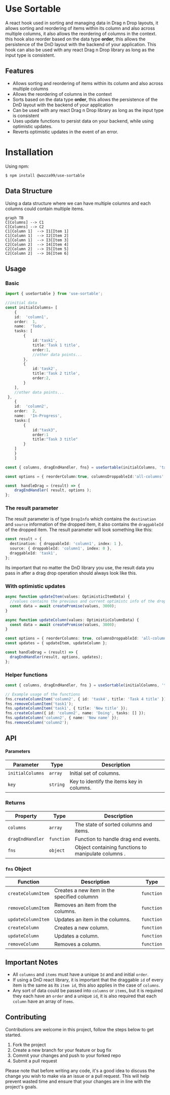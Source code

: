 # Use Sortable

A react hook used in sorting and managing data in Drag n Drop layouts, it allows sorting and reordering of items within its column and also across multiple columns, it also allows the reordering of columns in the context. this hook also reorder based on the data type **order**, this allows the persistence of the DnD layout with the backend of your application. This hook can also be used with any react Drag n Drop library as long as the input type is consistent.

## Features

- Allows sorting and reordering of items within its column and also across multiple columns
- Allows the reordering of columns in the context
- Sorts based on the data type **order**, this allows the persistence of the DnD layout with the backend of your application
- Can be used with any react Drag n Drop library as long as the input type is consistent
- Uses update functions to persist data on your backend, while using optimistic updates.
- Reverts optimistic updates in the event of an error.

# Installation

Using npm:

```
$ npm install @wazza99/use-sortable
```

## Data Structure

Using a data structure where we can have multiple columns and each columns could contain multiple items.

```mermaid
graph TB
C[Columns] --> C1
C[Columns] --> C2
C1[Column 1]  --> I1[Item 1]
C1[Column 1]  --> I2[Item 2]
C1[Column 1]  --> I3[Item 3]
C2[Column 2]  --> I4[Item 4]
C2[Column 2]  --> I5[Item 5]
C2[Column 2]  --> I6[Item 6]
```

## Usage

### Basic

```typescript
import { useSortable } from 'use-sortable';

//initial data
const initialColumns= [
	{
	id:  'column1',
	order:  1,
	name:  'Todo',
	tasks: [
		{
			id:'task1',
			title:'Task 1 title',
			order:1,
			//other data points...
		},
		{
			id:'task2',
			title:'Task 2 title',
			order:2,
		}
	],
	//other data points...
 },
	{
	id:  'column2',
	order:  2,
	name:  'In-Progress',
	tasks:[
		{
			id:"task3",
			order:1
			title:"Task 3 title"
		}
	]
	}
	]

const { columns, dragEndHandler, fns} = useSortable(initialColumns, 'tasks');

const options = { reorderColumn:true, columnsDroppableId:'all-columns' }

const  handleDrag = (result) => {
	dragEndHandler( result, options );
};
```

### The result parameter

The result parameter is of type `DropInfo` which contains the `destination` and `source` information of the dropped item, it also contains the `draggableId` of the dropped item. The result parameter will look something like this:

```typescript
const result = {
  destination: { droppableId: 'column1', index: 1 },
  source: { droppableId: 'column1', index: 0 },
  draggableId: 'task1',
};
```

Its important that no matter the DnD library you use, the result data you pass in after a drag drop operation should always look like this.

### With optimistic updates

```typescript
async function updateItem(values: OptimisticItemData) {
  //values contains the previous and current optimistc info of the dropped item, you can use this to update your backend
  const data = await createPromise(values, 3000);
}

async function updateColumn(values: OptimisticColumnData) {
  const data = await createPromise(values, 3000);
}

const options = { reorderColumns: true, columnsDroppableId: 'all-columns' };
const updates = { updateItem, updateColumn };

const handleDrag = (result) => {
  dragEndHandler(result, options, updates);
};
```

### Helper functions

```typescript
const { columns, dragEndHandler, fns } = useSortable(initialColumns, 'tasks');

// Example usage of the functions
fns.createColumnItem('column2', { id: 'task4', title: 'Task 4 title' });
fns.removeColumnItem('task1');
fns.updateColumnItem('task1', { title: 'New title' });
fns.createColumn({ id: 'column2', name: 'Doing', tasks: [] });
fns.updateColumn('column2', { name: 'New name' });
fns.removeColumn('column2');
```

## API

#### Parameters

| Parameter        | Type     | Description                               |
| ---------------- | -------- | ----------------------------------------- |
| `initialColumns` | `array`  | Initial set of columns.                   |
| `key`            | `string` | Key to identify the items key in columns. |

### Returns

| Property         | Type       | Description                                         |
| ---------------- | ---------- | --------------------------------------------------- |
| `columns`        | `array`    | The state of sorted columns and items.              |
| `dragEndHandler` | `function` | Function to handle drag end events.                 |
| `fns`            | `object`   | Object containing functions to manipulate columns . |

### `fns` Object

| Function           | Description                                 | Type       |
| ------------------ | ------------------------------------------- | ---------- |
| `createColumnItem` | Creates a new item in the specified columnn | `function` |
| `removeColumnItem` | Removes an item from the columns.           | `function` |
| `updateColumnItem` | Updates an item in the columns.             | `function` |
| `createColumn`     | Creates a new column.                       | `function` |
| `updateColumn`     | Updates a column.                           | `function` |
| `removeColumn`     | Removes a column.                           | `function` |

## Important Notes

- All `columns` and `items` must have a unique `Id` and and initial `order`.
- If using a DnD react library, it is important that the draggable `id` of every item is the same as its `item id`, this also applies in the case of `columns`.
- Any sort of data could be passed into `columns` or `items`, but it is required they each have an `order` and a unique `id`, it is also required that each `column` have an array of i`tems`.

## Contributing

Contributions are welcome in this project, follow the steps below to get started.

1. Fork the project
2. Create a new branch for your feature or bug fix
3. Commit your changes and push to your forked repo
4. Submit a pull request

Please note that before writing any code, it's a good idea to discuss the change you wish to make via an issue or a pull request. This will help prevent wasted time and ensure that your changes are in line with the project's goals.
